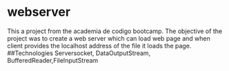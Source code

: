 # webserver
This a project from the academia de codigo bootcamp. The objective of the project was to create a web server which can load web page and when client provides the localhost address of the file it loads the page.
##Technologies
Serversocket, DataOutputStream,  BufferedReader,FileInputStream